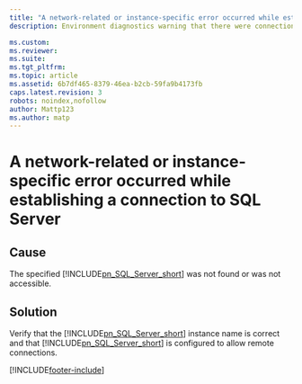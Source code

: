 ```yaml
---
title: "A network-related or instance-specific error occurred while establishing a connection to SQL Server | Microsoft Docs"
description: Environment diagnostics warning that there were connection issues with the SQL Server.

ms.custom: 
ms.reviewer: 
ms.suite: 
ms.tgt_pltfrm: 
ms.topic: article
ms.assetid: 6b7df465-8379-46ea-b2cb-59fa9b4173fb
caps.latest.revision: 3
robots: noindex,nofollow
author: Mattp123
ms.author: matp
---
```

# A network-related or instance-specific error occurred while establishing a connection to SQL Server

## Cause
  
 The specified [!INCLUDE[pn_SQL_Server_short](../includes/pn-sql-server-short.md)] was not found or was not accessible.  
  
 ## Solution
  
 Verify that the [!INCLUDE[pn_SQL_Server_short](../includes/pn-sql-server-short.md)] instance name is correct and that [!INCLUDE[pn_SQL_Server_short](../includes/pn-sql-server-short.md)] is configured to allow remote connections.



[!INCLUDE[footer-include](../../../includes/footer-banner.md)]